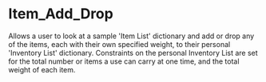 # Item_Add_Drop

Allows a user to look at a sample 'Item List' dictionary and add or drop
any of the items, each with their own specified weight, to their personal 'Inventory List' dictionary.
Constraints on the personal Inventory List are set for the total number or items a use can
carry at one time, and the total weight of each item.
